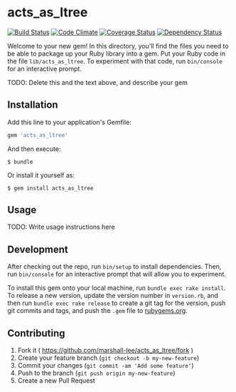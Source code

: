 # acts_as_ltree

[![Build Status](https://travis-ci.org/marshall-lee/acts_as_ltree.svg)](https://travis-ci.org/marshall-lee/acts_as_ltree)
[![Code Climate](https://codeclimate.com/github/marshall-lee/acts_as_ltree/badges/gpa.svg)](https://codeclimate.com/github/marshall-lee/acts_as_ltree)
[![Coverage Status](https://coveralls.io/repos/marshall-lee/acts_as_ltree/badge.svg)](https://coveralls.io/r/marshall-lee/acts_as_ltree)
[![Dependency Status](https://gemnasium.com/marshall-lee/acts_as_ltree.svg)](https://gemnasium.com/marshall-lee/acts_as_ltree)

Welcome to your new gem! In this directory, you'll find the files you need to be able to package up your Ruby library into a gem. Put your Ruby code in the file `lib/acts_as_ltree`. To experiment with that code, run `bin/console` for an interactive prompt.

TODO: Delete this and the text above, and describe your gem

## Installation

Add this line to your application's Gemfile:

```ruby
gem 'acts_as_ltree'
```

And then execute:

    $ bundle

Or install it yourself as:

    $ gem install acts_as_ltree

## Usage

TODO: Write usage instructions here

## Development

After checking out the repo, run `bin/setup` to install dependencies. Then, run `bin/console` for an interactive prompt that will allow you to experiment. 

To install this gem onto your local machine, run `bundle exec rake install`. To release a new version, update the version number in `version.rb`, and then run `bundle exec rake release` to create a git tag for the version, push git commits and tags, and push the `.gem` file to [rubygems.org](https://rubygems.org).

## Contributing

1. Fork it ( https://github.com/marshall-lee/acts_as_ltree/fork )
2. Create your feature branch (`git checkout -b my-new-feature`)
3. Commit your changes (`git commit -am 'Add some feature'`)
4. Push to the branch (`git push origin my-new-feature`)
5. Create a new Pull Request
